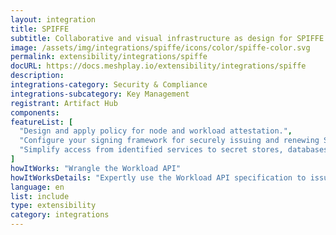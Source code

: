 ```yaml
---
layout: integration
title: SPIFFE
subtitle: Collaborative and visual infrastructure as design for SPIFFE
image: /assets/img/integrations/spiffe/icons/color/spiffe-color.svg
permalink: extensibility/integrations/spiffe
docURL: https://docs.meshplay.io/extensibility/integrations/spiffe
description: 
integrations-category: Security & Compliance
integrations-subcategory: Key Management
registrant: Artifact Hub
components: 
featureList: [
  "Design and apply policy for node and workload attestation.",
  "Configure your signing framework for securely issuing and renewing SVIDs.",
  "Simplify access from identified services to secret stores, databases, services meshes and cloud provider services."
]
howItWorks: "Wrangle the Workload API"
howItWorksDetails: "Expertly use the Workload API specification to issue and retrieve SVIDs."
language: en
list: include
type: extensibility
category: integrations
---
```

